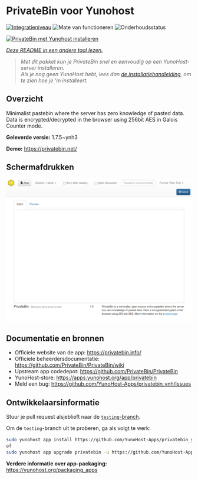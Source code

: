 <!--
NB: Deze README is automatisch gegenereerd door <https://github.com/YunoHost/apps/tree/master/tools/readme_generator>
Hij mag NIET handmatig aangepast worden.
-->

# PrivateBin voor Yunohost

[![Integratieniveau](https://apps.yunohost.org/badge/integration/privatebin)](https://ci-apps.yunohost.org/ci/apps/privatebin/)
![Mate van functioneren](https://apps.yunohost.org/badge/state/privatebin)
![Onderhoudsstatus](https://apps.yunohost.org/badge/maintained/privatebin)

[![PrivateBin met Yunohost installeren](https://install-app.yunohost.org/install-with-yunohost.svg)](https://install-app.yunohost.org/?app=privatebin)

*[Deze README in een andere taal lezen.](./ALL_README.md)*

> *Met dit pakket kun je PrivateBin snel en eenvoudig op een YunoHost-server installeren.*  
> *Als je nog geen YunoHost hebt, lees dan [de installatiehandleiding](https://yunohost.org/install), om te zien hoe je 'm installeert.*

## Overzicht

Minimalist pastebin where the server has zero knowledge of pasted data. Data is encrypted/decrypted in the browser using 256bit AES in Galois Counter mode.


**Geleverde versie:** 1.7.5~ynh3

**Demo:** <https://privatebin.net/>

## Schermafdrukken

![Schermafdrukken van PrivateBin](./doc/screenshots/bootstrap.png)

## Documentatie en bronnen

- Officiele website van de app: <https://privatebin.info/>
- Officiele beheerdersdocumentatie: <https://github.com/PrivateBin/PrivateBin/wiki>
- Upstream app codedepot: <https://github.com/PrivateBin/PrivateBin>
- YunoHost-store: <https://apps.yunohost.org/app/privatebin>
- Meld een bug: <https://github.com/YunoHost-Apps/privatebin_ynh/issues>

## Ontwikkelaarsinformatie

Stuur je pull request alsjeblieft naar de [`testing`-branch](https://github.com/YunoHost-Apps/privatebin_ynh/tree/testing).

Om de `testing`-branch uit te proberen, ga als volgt te werk:

```bash
sudo yunohost app install https://github.com/YunoHost-Apps/privatebin_ynh/tree/testing --debug
of
sudo yunohost app upgrade privatebin -u https://github.com/YunoHost-Apps/privatebin_ynh/tree/testing --debug
```

**Verdere informatie over app-packaging:** <https://yunohost.org/packaging_apps>
